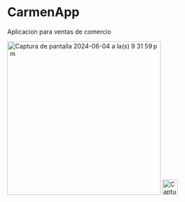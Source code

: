 # CarmenApp
Aplicacion para ventas de comercio 

<img width="350" alt="Captura de pantalla 2024-06-04 a la(s) 9 31 59 p  m" src="https://github.com/luchonicolini/CarmenApp/assets/20882895/d9c953f1-5eaa-4eca-b493-56602039bdec">

<img width="35-" alt="Captura de pantalla 2024-06-04 a la(s) 9 32 12 p  m" src="https://github.com/luchonicolini/CarmenApp/assets/20882895/708f485d-24f6-44a4-ba7e-bd2070893412">
